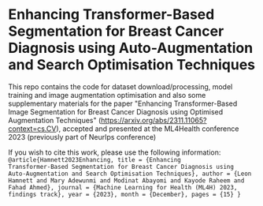 # Enhancing Transformer-Based Segmentation for Breast Cancer Diagnosis using Auto-Augmentation and Search Optimisation Techniques

This repo contains the code for dataset download/processing, model training and image augmentation optimisation and also some supplementary materials for the paper "Enhancing Transformer-Based Image Segmentation for Breast Cancer Diagnosis using Optimised Augmentation Techniques" (https://arxiv.org/abs/2311.11065?context=cs.CV), accepted and presented at the ML4Health conference 2023 (previously part of NeurIps conference)

If you wish to cite this work, please use the following information:
<code>
@article{Hamnett2023Enhancing,
title = {Enhancing Transformer-Based Segmentation for Breast Cancer Diagnosis using Auto-Augmentation and Search Optimisation Techniques},
author = {Leon Hamnett and Mary Adewunmi and Modinat Abayomi and Kayode Raheem and Fahad Ahmed},
journal = {Machine Learning for Health (ML4H) 2023, findings track},
year = {2023},
month = {December},
pages = {15} 
}
</code>
